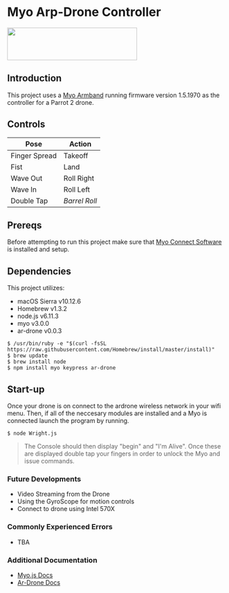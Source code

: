 # Myo Arp-Drone Controller

<img src="https://charliegerard.files.wordpress.com/2015/02/myo-drone-node.png" width="300" height="75" align="center"> 

## Introduction
This project uses a [Myo Armband](https://www.myo.com/start) running firmware version 1.5.1970 as the controller for a Parrot 2 drone. 
## Controls
|Pose|Action|
|------|------|
|Finger Spread|Takeoff|
|Fist|Land|
|Wave Out|Roll Right|
|Wave In|Roll Left|
|Double Tap |*Barrel Roll*|
## Prereqs
Before attempting to run this project make sure that [Myo Connect Software](https://www.myo.com/start) is installed and setup.

## Dependencies 
This project utilizes:
* macOS Sierra v10.12.6
* Homebrew v1.3.2
* node.js v6.11.3
* myo v3.0.0
* ar-drone v0.0.3
``` 
$ /usr/bin/ruby -e "$(curl -fsSL https://raw.githubusercontent.com/Homebrew/install/master/install)"
$ brew update
$ brew install node
$ npm install myo keypress ar-drone
```
## Start-up
Once your drone is on connect to the ardrone wireless network in your wifi menu. Then, if all of the neccesary modules are installed and a Myo is connected launch the program by running.
```
$ node Wright.js 
``` 
>The Console should then display "begin" and "I'm Alive". Once these are displayed double tap your fingers in order to unlock the Myo and issue commands. 
### Future Developments
* Video Streaming from the Drone
* Using the GyroScope for motion controls
* Connect to drone using Intel 570X

### Commonly Experienced Errors
* TBA

### Additional Documentation
- [Myo.js Docs](https://github.com/thalmiclabs/myo.js)
- [Ar-Drone Docs](https://github.com/felixge/node-ar-drone)